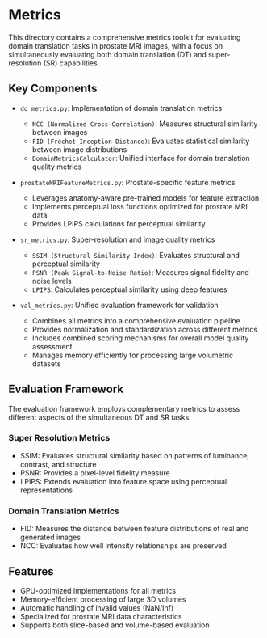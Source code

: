 # Metrics

This directory contains a comprehensive metrics toolkit for evaluating domain translation tasks in prostate MRI images,
with a focus on simultaneously evaluating both domain translation (DT) and super-resolution (SR) capabilities.

## Key Components

- `do_metrics.py`: Implementation of domain translation metrics
    - `NCC (Normalized Cross-Correlation)`: Measures structural similarity between images
    - `FID (Fréchet Inception Distance)`: Evaluates statistical similarity between image distributions
    - `DomainMetricsCalculator`: Unified interface for domain translation quality metrics

- `prostateMRIFeatureMetrics.py`: Prostate-specific feature metrics
    - Leverages anatomy-aware pre-trained models for feature extraction
    - Implements perceptual loss functions optimized for prostate MRI data
    - Provides LPIPS calculations for perceptual similarity

- `sr_metrics.py`: Super-resolution and image quality metrics
    - `SSIM (Structural Similarity Index)`: Evaluates structural and perceptual similarity
    - `PSNR (Peak Signal-to-Noise Ratio)`: Measures signal fidelity and noise levels
    - `LPIPS`: Calculates perceptual similarity using deep features

- `val_metrics.py`: Unified evaluation framework for validation
    - Combines all metrics into a comprehensive evaluation pipeline
    - Provides normalization and standardization across different metrics
    - Includes combined scoring mechanisms for overall model quality assessment
    - Manages memory efficiently for processing large volumetric datasets

## Evaluation Framework

The evaluation framework employs complementary metrics to assess different aspects of the simultaneous DT and SR tasks:

### Super Resolution Metrics

- SSIM: Evaluates structural similarity based on patterns of luminance, contrast, and structure
- PSNR: Provides a pixel-level fidelity measure
- LPIPS: Extends evaluation into feature space using perceptual representations

### Domain Translation Metrics

- FID: Measures the distance between feature distributions of real and generated images
- NCC: Evaluates how well intensity relationships are preserved

## Features

- GPU-optimized implementations for all metrics
- Memory-efficient processing of large 3D volumes
- Automatic handling of invalid values (NaN/Inf)
- Specialized for prostate MRI data characteristics
- Supports both slice-based and volume-based evaluation
